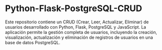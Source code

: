 # Python-Flask-PostgreSQL-CRUD

Este repositorio contiene un CRUD (Crear, Leer, Actualizar, Eliminar) de usuarios desarrollado con Python, Flask, PostgreSQL y JavaScript. La aplicación permite la gestión completa de usuarios, incluyendo la creación, visualización, actualización y eliminación de registros de usuarios en una base de datos PostgreSQL.
